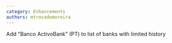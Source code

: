 ```yaml
---
category: Enhancements
authors: mtrocadomoreira
---
```


Add "Banco ActivoBank" (PT) to list of banks with limited history
